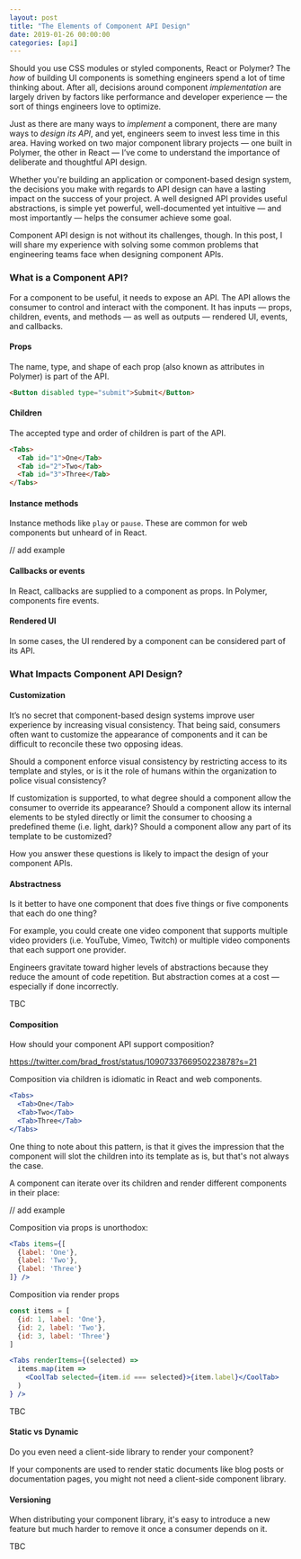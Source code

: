 ```yaml
---
layout: post
title: "The Elements of Component API Design"
date: 2019-01-26 00:00:00
categories: [api]
---
```


Should you use CSS modules or styled components, React or Polymer? The _how_ of building UI components is something engineers spend a lot of time thinking about. After all, decisions around component _implementation_ are largely driven by factors like performance and developer experience — the sort of things engineers love to optimize.

Just as there are many ways to _implement_ a component, there are many ways to _design its API_, and yet, engineers seem to invest less time in this area. Having worked on two major component library projects — one built in Polymer, the other in React — I’ve come to understand the importance of deliberate and thoughtful API design.

Whether you're building an application or component-based design system, the decisions you make with regards to API design can have a lasting impact on the success of your project. A well designed API provides useful abstractions, is simple yet powerful, well-documented yet intuitive — and most importantly — helps the consumer achieve some goal.

Component API design is not without its challenges, though. In this post, I will share my experience with solving some common problems that engineering teams face when designing component APIs.

### What is a Component API?

For a component to be useful, it needs to expose an API. The API allows the consumer to control and interact with the component. It has inputs — props, children, events, and methods — as well as outputs — rendered UI, events, and callbacks.

#### Props

The name, type, and shape of each prop (also known as attributes in Polymer) is part of the API.

```html
<Button disabled type="submit">Submit</Button>
```

#### Children

The accepted type and order of children is part of the API.

```html
<Tabs>
  <Tab id="1">One</Tab>
  <Tab id="2">Two</Tab>
  <Tab id="3">Three</Tab>
</Tabs>
```

#### Instance methods

Instance methods like `play` or `pause`. These are common for web components but unheard of in React.

// add example 

#### Callbacks or events

In React, callbacks are supplied to a component as props. In Polymer, components fire events.

#### Rendered UI

In some cases, the UI rendered by a component can be considered part of its API.


### What Impacts Component API Design?

#### Customization

It’s no secret that component-based design systems improve user experience by increasing visual consistency. That being said, consumers often want to customize the appearance of components and it can be difficult to reconcile these two opposing ideas.

Should a component enforce visual consistency by restricting access to its template and styles, or is it the role of humans within the organization to police visual consistency?

If customization is supported, to what degree should a component allow the consumer to override its appearance? Should a component allow its internal elements to be styled directly or limit the consumer to choosing a predefined theme (i.e. light, dark)? Should a component allow any part of its template to be customized?

How you answer these questions is likely to impact the design of your component APIs.

#### Abstractness

Is it better to have one component that does five things or five components that each do one thing?

For example, you could create one video component that supports multiple video providers (i.e. YouTube, Vimeo, Twitch) or multiple video components that each support one provider.

Engineers gravitate toward higher levels of abstractions because they reduce the amount of code repetition. But abstraction comes at a cost — especially if done incorrectly.

TBC

#### Composition

How should your component API support composition?

https://twitter.com/brad_frost/status/1090733766950223878?s=21

Composition via children is idiomatic in React and web components.

```jsx
<Tabs>
  <Tab>One</Tab>
  <Tab>Two</Tab>
  <Tab>Three</Tab>
</Tabs>
```

One thing to note about this pattern, is that it gives the impression that the component will slot the children into its template as is, but that's not always the case.

A component can iterate over its children and render different components in their place:

// add example

Composition via props is unorthodox:

```jsx
<Tabs items={[
  {label: 'One'},
  {label: 'Two'},
  {label: 'Three'}
]} />
```

Composition via render props
```jsx
const items = [
  {id: 1, label: 'One'},
  {id: 2, label: 'Two'},
  {id: 3, label: 'Three'}
]

<Tabs renderItems={(selected) =>
  items.map(item =>
    <CoolTab selected={item.id === selected}>{item.label}</CoolTab>
  )
} />
```

TBC

#### Static vs Dynamic

Do you even need a client-side library to render your component?

If your components are used to render static documents like blog posts or documentation pages, you might not need a client-side component library.


#### Versioning

When distributing your component library, it's easy to introduce a new feature but much harder to remove it once a consumer depends on it.



TBC


<!--
### Boolean vs Enum

TBC



The design of a component's API has huge implications for the consumer:

A well designed API is intuitive.

#### Encapsulation
A well designed API hides complexity without restricting the consumer from achieving their goal. Compare these two car interiors.

![BMW Interior]({{ site.baseurl }}/images/bmw-interior.jpg)

![Tesla Interior]({{ site.baseurl }}/images/tesla-interior.jpg)

The BMW exposes complexity which makes its interface feel overwhelming. In contrast, the Tesla — which has more capabilities than the BMW —  hides complexity behind its touch screen which makes its interface feel less intimidating.

A well designed component API is flexible in that it can be configured and used in different places without the exposing too many options as to overwhelm the consumer.





### Component API Characteristics

#### Encapsulation
Does the component hide its implementation details or expose them in some way?

Does the component have external dependencies that are not bundled with the component?

#### Flexibility
Can the component be reused in different ways and in different places?

Can the theme be customized?

Does the component support dependency injection?

Flexibility makes a component more powerful but often comes at the cost of additional complexity.

#### Simplicity


#### Consistency
Are property names consistent?


How about across the whole system?

#### Ergonomics

Do you have to constantly reference the documentation or can you intuit other properties of the API?



### API surface area

A component exposes a certain amount of API surface area.

The more surface area is exposed, the more complex the API becomes and consequently the more testing is required.

Finding the right balance is difficult.


```jsx
<Tabs />
```

```jsx
<Tabs items={[
  {label: 'One'},
  {label: 'Two'},
  {label: 'Three'}
]} />
```

```jsx
<Tabs>
  <Tab>One</Tab>
  <Tab>Two</Tab>
  <Tab>Three</Tab>
</Tabs>
```




 -->
